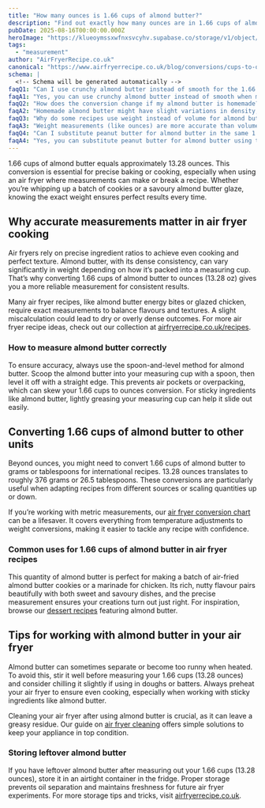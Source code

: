 ```yaml
---
title: "How many ounces is 1.66 cups of almond butter?"
description: "Find out exactly how many ounces are in 1.66 cups of almond butter with our simple conversion guide. Perfect for air fryer recipes!"
pubDate: 2025-08-16T00:00:00.000Z
heroImage: "https://klueoymssxwfnxsvcyhv.supabase.co/storage/v1/object/public/Shmucket/how-many-ounces-is-1-66-cups-of-almond-butter.webp"
tags:
  - "measurement"
author: "AirFryerRecipe.co.uk"
canonical: "https://www.airfryerrecipe.co.uk/blog/conversions/cups-to-ounces/how-many-ounces-is-1-66-cups-of-almond-butter"
schema: |
  <!-- Schema will be generated automatically -->
faqQ1: "Can I use crunchy almond butter instead of smooth for the 1.66 cups measurement?"
faqA1: "Yes, you can use crunchy almond butter instead of smooth when measuring 1.66 cups (13.28 ounces). The weight remains the same, but the texture will differ slightly in your final dish. Just ensure you pack it into the measuring cup consistently for accuracy."
faqQ2: "How does the conversion change if my almond butter is homemade?"
faqA2: "Homemade almond butter might have slight variations in density, but 1.66 cups should still equal roughly 13.28 ounces. If your homemade version is particularly oily or thick, consider weighing it for absolute precision, especially for air fryer recipes where consistency matters."
faqQ3: "Why do some recipes use weight instead of volume for almond butter?"
faqA3: "Weight measurements (like ounces) are more accurate than volume (cups) for ingredients like almond butter that can settle or vary in density. This precision is especially important in air fryer cooking, where even heat distribution relies on consistent ingredient ratios."
faqQ4: "Can I substitute peanut butter for almond butter in the same 1.66 cup quantity?"
faqA4: "Yes, you can substitute peanut butter for almond butter using the same 1.66 cup (13.28 ounce) measurement. Both have similar consistencies, though the flavour profile will change. Adjust other seasonings accordingly to balance the taste in your air fryer recipe."
---
```

<p>1.66 cups of almond butter equals approximately 13.28 ounces. This conversion is essential for precise baking or cooking, especially when using an air fryer where measurements can make or break a recipe. Whether you’re whipping up a batch of cookies or a savoury almond butter glaze, knowing the exact weight ensures perfect results every time.</p>

<h2>Why accurate measurements matter in air fryer cooking</h2>
<p>Air fryers rely on precise ingredient ratios to achieve even cooking and perfect texture. Almond butter, with its dense consistency, can vary significantly in weight depending on how it’s packed into a measuring cup. That’s why converting 1.66 cups of almond butter to ounces (13.28 oz) gives you a more reliable measurement for consistent results.</p>
<p>Many air fryer recipes, like almond butter energy bites or glazed chicken, require exact measurements to balance flavours and textures. A slight miscalculation could lead to dry or overly dense outcomes. For more air fryer recipe ideas, check out our collection at <a href=https://www.airfryerrecipe.co.uk/recipes>airfryerrecipe.co.uk/recipes</a>.</p>

<h3>How to measure almond butter correctly</h3>
<p>To ensure accuracy, always use the spoon-and-level method for almond butter. Scoop the almond butter into your measuring cup with a spoon, then level it off with a straight edge. This prevents air pockets or overpacking, which can skew your 1.66 cups to ounces conversion. For sticky ingredients like almond butter, lightly greasing your measuring cup can help it slide out easily.</p>

<h2>Converting 1.66 cups of almond butter to other units</h2>
<p>Beyond ounces, you might need to convert 1.66 cups of almond butter to grams or tablespoons for international recipes. 13.28 ounces translates to roughly 376 grams or 26.5 tablespoons. These conversions are particularly useful when adapting recipes from different sources or scaling quantities up or down.</p>
<p>If you’re working with metric measurements, our <a href=https://www.airfryerrecipe.co.uk/air-fryer-conversion-chart>air fryer conversion chart</a> can be a lifesaver. It covers everything from temperature adjustments to weight conversions, making it easier to tackle any recipe with confidence.</p>

<h3>Common uses for 1.66 cups of almond butter in air fryer recipes</h3>
<p>This quantity of almond butter is perfect for making a batch of air-fried almond butter cookies or a marinade for chicken. Its rich, nutty flavour pairs beautifully with both sweet and savoury dishes, and the precise measurement ensures your creations turn out just right. For inspiration, browse our <a href=https://www.airfryerrecipe.co.uk/recipe-category/dessert>dessert recipes</a> featuring almond butter.</p>

<h2>Tips for working with almond butter in your air fryer</h2>
<p>Almond butter can sometimes separate or become too runny when heated. To avoid this, stir it well before measuring your 1.66 cups (13.28 ounces) and consider chilling it slightly if using in doughs or batters. Always preheat your air fryer to ensure even cooking, especially when working with sticky ingredients like almond butter.</p>
<p>Cleaning your air fryer after using almond butter is crucial, as it can leave a greasy residue. Our guide on <a href=https://www.airfryerrecipe.co.uk/air-fryer-cleaner>air fryer cleaning</a> offers simple solutions to keep your appliance in top condition.</p>

<h3>Storing leftover almond butter</h3>
<p>If you have leftover almond butter after measuring out your 1.66 cups (13.28 ounces), store it in an airtight container in the fridge. Proper storage prevents oil separation and maintains freshness for future air fryer experiments. For more storage tips and tricks, visit <a href=https://www.airfryerrecipe.co.uk>airfryerrecipe.co.uk</a>.</p>

